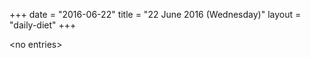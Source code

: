 +++
date = "2016-06-22"
title = "22 June 2016 (Wednesday)"
layout = "daily-diet"
+++

<p>&lt;no entries&gt;</p>